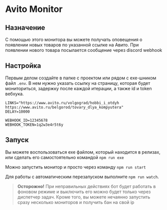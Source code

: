 # Avito Monitor

## Назначение
С помощью этого монитора вы можете получать оповещения о появлении новых товаров по указанной ссылке на Авито. При появлении нового товара посылается сообщение через discord webhook

## Настройка
Первым делом создайте в папке с проектом или рядом с exe-шником файл `.env`. В нем нужно указать ссылку на страницу, которая будет мониториться, задержку после каждой итерации, а также id и token вебхука. 

```dotenv
LINKS="https://www.avito.ru/volgograd/hobbi_i_otdyh https://www.avito.ru/belgorod/tovary_dlya_kompyutera"
DELAY=10000

WEBHOOK_ID=12345678
WEBHOOK_TOKEN=1q2w3e4r5t6y
```

## Запуск
Вы можете воспользоваться exe файлом, который находится в релизах, или сделать его самостоятельно командой `npm run exe`

Можно запустить монитор и просто через команду `npm run start`

Для работы с автоматическим перезапуском выполните `npm run watch`. 

> **Осторожно!** При неправильных действиях бот будет работать в фоновом режиме и выключить его можно будет только через диспетчер задач. Кроме того, вы можете нечаянно запустить сразу несколько мониторов и получить бан на свой ip 

